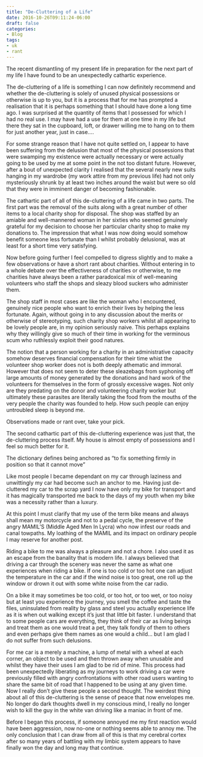 ```yaml
---
title: "De-Cluttering of a Life"
date: 2016-10-26T09:11:24-06:00
draft: false
categories:
- Blog
tags:
- uk
- rant
---
```


 The recent dismantling of my present life in preparation for the next part of my life I have found to be an unexpectedly cathartic experience.

The de-cluttering of a life is something I can now definitely recommend and whether the de-cluttering is solely of unused physical possessions or otherwise is up to you, but it is a process that for me has prompted a realisation that it is perhaps something that I should have done a long time ago. I was surprised at the quantity of items that I possessed for which I had no real use. I may have had a use for them at one time in my life but there they sat in the cupboard, loft, or drawer willing me to hang on to them for just another year, just in case….

<!--more-->

For some strange reason that I have not quite settled on, I appear to have been suffering from the delusion that most of the physical possessions that were swamping my existence were actually necessary or were actually going to be used by me at some point in the not too distant future. However, after a bout of unexpected clarity I realised that the several nearly new suits hanging in my wardrobe (my work attire from my previous life) had not only mysteriously shrunk by at least two inches around the waist but were so old that they were in imminent danger of becoming fashionable.

The cathartic part of all of this de-cluttering of a life came in two parts. The first part was the removal of the suits along with a great number of other items to a local charity shop for disposal. The shop was staffed by an amiable and well-mannered woman in her sixties who seemed genuinely grateful for my decision to choose her particular charity shop to make my donations to. The impression that what I was now doing would somehow benefit someone less fortunate than I whilst probably delusional, was at least for a short time very satisfying.

Now before going further I feel compelled to digress slightly and to make a few observations or have a short rant about charities. Without entering in to a whole debate over the effectiveness of charities or otherwise, to me charities have always been a rather paradoxical mix of well-meaning volunteers who staff the shops and sleazy blood suckers who administer them.

The shop staff in most cases are like the woman who I encountered, genuinely nice people who want to enrich their lives by helping the less fortunate. Again, without going in to any discussion about the merits or otherwise of stereotyping, such charity shop workers whilst all appearing to be lovely people are, in my opinion seriously naive. This perhaps explains why they willingly give so much of their time in working for the verminous scum who ruthlessly exploit their good natures.

The notion that a person working for a charity in an administrative capacity somehow deserves financial compensation for their time whist the volunteer shop worker does not is both deeply athematic and immoral. However that does not seem to deter these sleazebags from syphoning off large amounts of money generated by the donations and hard work of the volunteers for themselves in the form of grossly excessive wages. Not only are they predating on the donor and volunteering charity worker but ultimately these parasites are literally taking the food from the mouths of the very people the charity was founded to help. How such people can enjoy untroubled sleep is beyond me. 

Observations made or rant over, take your pick.

The second cathartic part of this de-cluttering experience was just that, the de-cluttering process itself. My house is almost empty of possessions and I feel so much better for it.

The dictionary defines being anchored as “to fix something firmly in position so that it cannot move”

Like most people I became dependant on my car through laziness and unwittingly my car had become such an anchor to me. Having just de-cluttered my car to the scrap yard I now have only my bike for transport and it has magically transported me back to the days of my youth when my bike was a necessity rather than a luxury.

At this point I must clarify that my use of the term bike means and always shall mean my motorcycle and not to a pedal cycle, the preserve of the angry MAMIL’S (Middle Aged Men In Lycra) who now infest our roads and canal towpaths. My loathing of the MAMIL and its impact on ordinary people I may reserve for another post.

Riding a bike to me was always a pleasure and not a chore. I also used it as an escape from the banality that is modern life. I always believed that driving a car through the scenery was never the same as what one experiences when riding a bike. If one is too cold or too hot one can adjust the temperature in the car and if the wind noise is too great, one roll up the window or drown it out with some white noise from the car radio.

On a bike it may sometimes be too cold, or too hot, or too wet, or too noisy but at least you experience the journey, you smell the coffee and taste the files, uninsulated from reality by glass and steel you actually experience life as it is when out walking except it’s just that little bit faster. I understand that to some people cars are everything, they think of their car as living beings and treat them as one would treat a pet, they talk fondly of them to others and even perhaps give them names as one would a child... but I am glad I do not suffer from such delusions.

For me car is a merely a machine, a lump of metal with a wheel at each corner, an object to be used and then thrown away when unusable and whilst they have their uses I am glad to be rid of mine. This process had been unexpectedly liberating as my journeys to work driving a car were previously filled with angry confrontations with other road users wanting to share the same bit of road that I happened to be using at any given time. Now I really don’t give these people a second thought. The weirdest thing about all of this de-cluttering is the sense of peace that now envelopes me. No longer do dark thoughts dwell in my conscious mind, I really no longer wish to kill the guy in the white van driving like a maniac in front of me. 

Before I began this process, if someone annoyed me my first reaction would have been aggression, now no-one or nothing seems able to annoy me. The only conclusion that I can draw from all of this is that my cerebral cortex after so many years of battling with my limbic system appears to have finally won the day and long may that continue.